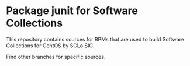# Package junit for Software Collections

This repository contains sources for RPMs that are used
to build Software Collections for CentOS by SCLo SIG.

Find other branches for specific sources.
